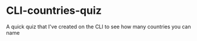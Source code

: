 # CLI-countries-quiz
A quick quiz that I've created on the CLI to see how many countries you can name
